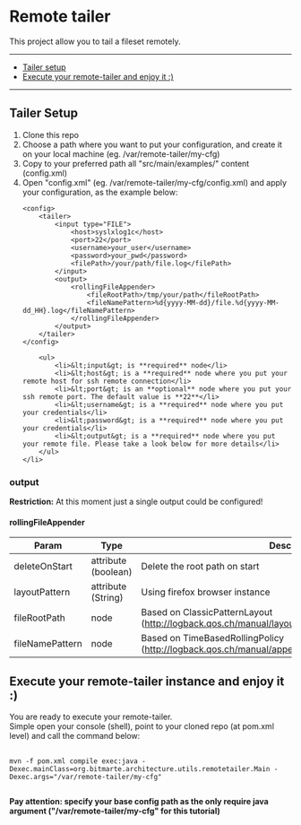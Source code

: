 # Remote tailer
This project allow you to tail a fileset remotely.<br/>

<hr/>
<ul>
	<li><a href="#tailer-setup">Tailer setup</a></li>
	<li><a href="#execute-your-remote-tailer-and-enjoy-it-">Execute your remote-tailer and enjoy it :)</a></li>
</ul>
<hr/>

## Tailer Setup
<ol>
	<li>Clone this repo</li>
	<li>Choose a path where you want to put your configuration, and create it on your local machine (eg. /var/remote-tailer/my-cfg)</li>
	<li>Copy to your preferred path all "src/main/examples/" content (config.xml)</li>
	<li>
		Open "config.xml" (eg. /var/remote-tailer/my-cfg/config.xml) and apply your configuration, as the example below:
		
	<config>
		<tailer>
			<input type="FILE">
				<host>syslxlog1c</host>
				<port>22</port>
				<username>your_user</username>
				<password>your_pwd</password>
				<filePath>/your/path/file.log</filePath>
			</input>
			<output>
				<rollingFileAppender>
					<fileRootPath>/tmp/your/path</fileRootPath>
					<fileNamePattern>%d{yyyy-MM-dd}/file.%d{yyyy-MM-dd_HH}.log</fileNamePattern>
				</rollingFileAppender>
			</output>
		</tailer>	
	</config>
		
		<ul>
			<li>&lt;input&gt; is **required** node</li>
			<li>&lt;host&gt; is a **required** node where you put your remote host for ssh remote connection</li>
			<li>&lt;port&gt; is an **optional** node where you put your ssh remote port. The default value is **22**</li>
			<li>&lt;username&gt; is a **required** node where you put your credentials</li>
			<li>&lt;password&gt; is a **required** node where you put your credentials</li>
			<li>&lt;output&gt; is a **required** node where you put your remote file. Please take a look below for more details</li>
		</ul>
	</li>
</ol>

### output
**Restriction:** At this moment just a single output could be configured!

#### rollingFileAppender

| Param			        		| Type					| Description																							| Default		|
| ----------------------------- | ----------------------|-------------------------------------------------------------------------------------------------------|---------------|
| deleteOnStart					| attribute (boolean)	| Delete the root path on start																			| false			|
| layoutPattern					| attribute	(String)	| Using firefox browser instance																		| %msg			|
| fileRootPath					| node					| Based on ClassicPatternLayout (http://logback.qos.ch/manual/layouts.html#ClassicPatternLayout)		|				|
| fileNamePattern				| node					| Based on TimeBasedRollingPolicy (http://logback.qos.ch/manual/appenders.html#TimeBasedRollingPolicy)	|				|

## Execute your remote-tailer instance and enjoy it :)
You are ready to execute your remote-tailer.<br/>
Simple open your console (shell), point to your cloned repo (at pom.xml level) and call the command below:<br/>
<pre>
	<code>
mvn -f pom.xml compile exec:java -Dexec.mainClass=org.bitmarte.architecture.utils.remotetailer.Main -Dexec.args="/var/remote-tailer/my-cfg"
	</code>
</pre>
**Pay attention: specify your base config path as the only require java argument ("/var/remote-tailer/my-cfg" for this tutorial)**